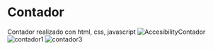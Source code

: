 # Contador
Contador realizado con html, css, javascript
![AccesibilityContador](https://user-images.githubusercontent.com/70923438/146857715-a8b8ad72-4226-49d0-b32a-4093101ec9c7.png)
![contador1](https://user-images.githubusercontent.com/70923438/146858248-3c06c327-707c-49e5-8fc5-2dc96b0e18fc.png)
![contador3](https://user-images.githubusercontent.com/70923438/146858254-76545ddb-437d-4516-aa89-780e63c71f64.png)
